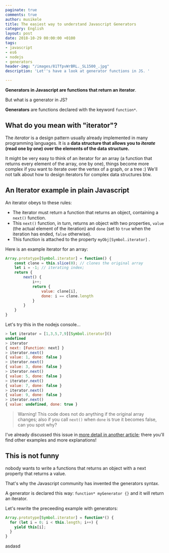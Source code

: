 ```yaml
---
paginate: true
comments: true
author: musikele
title: The easiest way to understand Javascript Generators
category: English
layout: post
date: 2018-10-29 00:00:00 +0100
tags:
- javascript
- es6
- nodejs
- generators
header-img: "/images/81TfpvWrBRL._SL1500_.jpg"
description: 'Let''s have a look at generator functions in JS. '

---
```

**Generators in Javascript are functions that return an iterator**.

But what is a generator in JS?

**Generators** are functions declared with the keyword `function*`.

## What do you mean with "iterator"?

The _iterator_ is a design pattern usually already implemented in many programming languages. It is a **data structure that allows you to _iterate_ (read one by one) over the elements of the data structure.**

It might be very easy to think of an iterator for an array (a function that returns every element of the array, one by one), things become more complex if you want to iterate over the vertex of a graph, or a tree :) We'll not talk about how to design iterators for complex data structures btw.

## An Iterator example in plain Javascript

An iterator obeys to these rules:

* The iterator must return a function that returns an object, containing a `next()` function.
* This `next()` function, in turn, returns an object with two properties, `value` (the actual element of the iteration) and `done` (set to `true` when the iteration has ended, `false` otherwise).
* This function is attached to the property `myObj[Symbol.iterator]` .

Here is an example iterator for an array:

```javascript
Array.prototype[Symbol.iterator] = function() {
	const clone = this.slice(0); // clones the original array
    let i = -1; // iterating index; 
  	return {
    	next() {
        	i++;
        	return {
            	value: clone[i],
            	done: i == clone.length
            }
        }
    }
}
```

Let's try this in the nodejs console...

```javascript
> let iterator = [1,3,5,7,9][Symbol.iterator]()
undefined
> iterator
{ next: [Function: next] }
> iterator.next()
{ value: 1, done: false }
> iterator.next()
{ value: 3, done: false }
> iterator.next()
{ value: 5, done: false }
> iterator.next()
{ value: 7, done: false }
> iterator.next()
{ value: 9, done: false }
> iterator.next()
{ value: undefined, done: true }
```

> Warning! This code does not do anything if the original array changes; also if you call `next()` when `done` is true it becomes false, can you spot why?

I've already discussed this issue in [more detail in another article](https://michelenasti.com/2018/09/04/symbols-iterators-in-javascript.html "Symbols & Iterators in Javascript "); there you'll find other examples and more explanations!

## This is not funny

nobody wants to write a functions that returns an object with a next property that returns a value.

That's why the Javascript community has invented the generators syntax.

A generator is declared this way: `function* myGenerator {}` and it will return an iterator.

Let's rewrite the preceeding example with generators:

```javascript
Array.prototype[Symbol.iterator] = function*() {
  for (let i = 0; i < this.length; i++) {
    yield this[i];
  }
}
```

asdasd